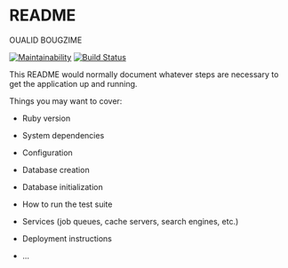 # README

OUALID BOUGZIME


[![Maintainability](https://api.codeclimate.com/v1/badges/6bf006d427f998883b56/maintainability)](https://codeclimate.com/github/Fabiensamj/projet-back-A19/maintainability)
[![Build Status](https://travis-ci.org/Fabiensamj/projet-back-A19.svg?branch=master)](https://travis-ci.org/Fabiensamj/projet-back-A19)



This README would normally document whatever steps are necessary to get the
application up and running.

Things you may want to cover:

* Ruby version

* System dependencies

* Configuration

* Database creation

* Database initialization

* How to run the test suite

* Services (job queues, cache servers, search engines, etc.)

* Deployment instructions

* ...
